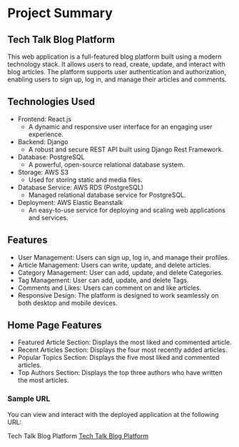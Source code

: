# Project Summary
## Tech Talk Blog Platform

This web application is a full-featured blog platform built using a modern technology stack. It allows users to read, create, update, and interact with blog articles. The platform supports user authentication and authorization, enabling users to sign up, log in, and manage their articles and comments.

## Technologies Used
- Frontend: React.js
  - A dynamic and responsive user interface for an engaging user experience.
- Backend: Django
  - A robust and secure REST API built using Django Rest Framework.
- Database: PostgreSQL
  - A powerful, open-source relational database system.
- Storage: AWS S3
  - Used for storing static and media files.
- Database Service: AWS RDS (PostgreSQL)
  - Managed relational database service for PostgreSQL.
- Deployment: AWS Elastic Beanstalk
  - An easy-to-use service for deploying and scaling web applications and services.

## Features
- User Management: Users can sign up, log in, and manage their profiles.
- Article Management: Users can write, update, and delete articles.
- Category Management: User can add, update, and delete Categories.
- Tag Management: User can add, update, and delete Tags.
- Comments and Likes: Users can comment on and like articles.
- Responsive Design: The platform is designed to work seamlessly on both desktop and mobile devices.

## Home Page Features
- Featured Article Section: Displays the most liked and commented article.
- Recent Articles Section: Displays the four most recently added articles.
- Popular Topics Section: Displays the five most liked and commented articles.
- Top Authors Section: Displays the top three authors who have written the most articles.

### Sample URL
You can view and interact with the deployed application at the following URL:

Tech Talk Blog Platform
[Tech Talk Blog Platform](http://ridmi-personal-portfolio.s3-website-eu-west-1.amazonaws.com/)
